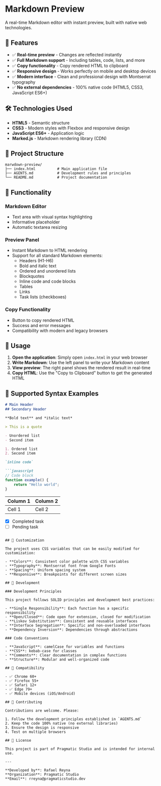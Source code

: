 # Markdown Preview

A real-time Markdown editor with instant preview, built with native web technologies.

## 🚀 Features

- ✅ **Real-time preview** - Changes are reflected instantly
- ✅ **Full Markdown support** - Including tables, code, lists, and more
- ✅ **Copy functionality** - Copy rendered HTML to clipboard
- ✅ **Responsive design** - Works perfectly on mobile and desktop devices
- ✅ **Modern interface** - Clean and professional design with Montserrat typography
- ✅ **No external dependencies** - 100% native code (HTML5, CSS3, JavaScript ES6+)

## 🛠️ Technologies Used

- **HTML5** - Semantic structure
- **CSS3** - Modern styles with Flexbox and responsive design
- **JavaScript ES6+** - Application logic
- **Marked.js** - Markdown rendering library (CDN)

## 📁 Project Structure

```
marwdown-preview/
├── index.html          # Main application file
├── AGENTS.md           # Development rules and principles
└── README.md           # Project documentation
```

## 🎯 Functionality

### Markdown Editor
- Text area with visual syntax highlighting
- Informative placeholder
- Automatic textarea resizing

### Preview Panel
- Instant Markdown to HTML rendering
- Support for all standard Markdown elements:
  - Headers (H1-H6)
  - Bold and italic text
  - Ordered and unordered lists
  - Blockquotes
  - Inline code and code blocks
  - Tables
  - Links
  - Task lists (checkboxes)

### Copy Functionality
- Button to copy rendered HTML
- Success and error messages
- Compatibility with modern and legacy browsers

## 🚀 Usage

1. **Open the application**: Simply open `index.html` in your web browser
2. **Write Markdown**: Use the left panel to write your Markdown content
3. **View preview**: The right panel shows the rendered result in real-time
4. **Copy HTML**: Use the "Copy to Clipboard" button to get the generated HTML

## 📝 Supported Syntax Examples

```markdown
# Main Header
## Secondary Header

**Bold text** and *italic text*

> This is a quote

- Unordered list
- Second item

1. Ordered list
2. Second item

`inline code`

```javascript
// Code block
function example() {
    return "Hello world";
}
```

| Column 1 | Column 2 |
|----------|----------|
| Cell 1   | Cell 2   |

- [x] Completed task
- [ ] Pending task
```

## 🎨 Customization

The project uses CSS variables that can be easily modified for customization:

- **Colors**: Consistent color palette with CSS variables
- **Typography**: Montserrat font from Google Fonts
- **Spacing**: Uniform spacing system
- **Responsive**: Breakpoints for different screen sizes

## 🔧 Development

### Development Principles

This project follows SOLID principles and development best practices:

- **Single Responsibility**: Each function has a specific responsibility
- **Open/Closed**: Code open for extension, closed for modification
- **Liskov Substitution**: Consistent and reusable interfaces
- **Interface Segregation**: Specific and non-overloaded interfaces
- **Dependency Inversion**: Dependencies through abstractions

### Code Conventions

- **JavaScript**: camelCase for variables and functions
- **CSS**: kebab-case for classes
- **Comments**: Clear documentation in complex functions
- **Structure**: Modular and well-organized code

## 📱 Compatibility

- ✅ Chrome 60+
- ✅ Firefox 55+
- ✅ Safari 12+
- ✅ Edge 79+
- ✅ Mobile devices (iOS/Android)

## 🤝 Contributing

Contributions are welcome. Please:

1. Follow the development principles established in `AGENTS.md`
2. Keep the code 100% native (no external libraries)
3. Ensure the design is responsive
4. Test on multiple browsers

## 📄 License

This project is part of Pragmatic Studio and is intended for internal use.

---

**Developed by**: Rafael Reyna  
**Organization**: Pragmatic Studio  
**Email**: rreyna@pragmaticstudio.dev
